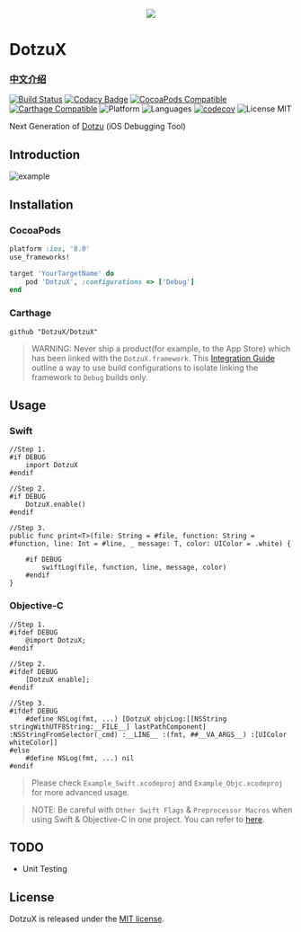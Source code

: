 <p align="center">
  <img src ="https://raw.githubusercontent.com/DotzuX/DotzuX/master/pic/logo.png"/>
</p>

# DotzuX

### [中文介绍](https://github.com/DotzuX/DotzuX/wiki/%E4%B8%AD%E6%96%87%E4%BB%8B%E7%BB%8D)

[![Build Status](https://travis-ci.org/DotzuX/DotzuX.svg?branch=master)](https://travis-ci.org/DotzuX/DotzuX)
[![Codacy Badge](https://api.codacy.com/project/badge/Grade/6aac8606d10f403a811cafdf870bb552)](https://www.codacy.com/app/DotzuX/DotzuX?utm_source=github.com&amp;utm_medium=referral&amp;utm_content=DotzuX/DotzuX&amp;utm_campaign=Badge_Grade)
[![CocoaPods Compatible](https://img.shields.io/cocoapods/v/DotzuX.svg)](https://img.shields.io/cocoapods/v/DotzuX.svg)
[![Carthage Compatible](https://img.shields.io/badge/Carthage-compatible-4BC51D.svg?style=flat)](https://github.com/Carthage/Carthage)
![Platform](https://img.shields.io/badge/platforms-iOS%208.0+-blue.svg)
![Languages](https://img.shields.io/badge/languages-Swift%20%7C%20ObjC-orange.svg)
[![codecov](https://codecov.io/gh/DotzuX/DotzuX/branch/master/graph/badge.svg)](https://codecov.io/gh/DotzuX/DotzuX)
<img src="https://img.shields.io/badge/license-MIT-blue.svg?style=flat" alt="License MIT"/>

Next Generation of [Dotzu](https://github.com/remirobert/Dotzu) (iOS Debugging Tool)

## Introduction

![example](https://raw.githubusercontent.com/DotzuX/DotzuX/master/pic/example.gif)

## Installation

### CocoaPods

```ruby
platform :ios, '8.0'
use_frameworks!

target 'YourTargetName' do
    pod 'DotzuX', :configurations => ['Debug']
end
```

### Carthage

```ogdl
github "DotzuX/DotzuX"
```

> WARNING: Never ship a product(for example, to the App Store) which has been linked with the `DotzuX.framework`. This [Integration Guide](https://github.com/DotzuX/DotzuX/wiki/Integration-Guide) outline a way to use build configurations to isolate linking the framework to `Debug` builds only.

## Usage

### Swift
	
    //Step 1.
    #if DEBUG
        import DotzuX
    #endif
	
    //Step 2.
    #if DEBUG
        DotzuX.enable()
    #endif

    //Step 3.
    public func print<T>(file: String = #file, function: String = #function, line: Int = #line, _ message: T, color: UIColor = .white) {
    
        #if DEBUG
            swiftLog(file, function, line, message, color)
        #endif
    }
	

### Objective-C
	
    //Step 1.
    #ifdef DEBUG
        @import DotzuX;
    #endif
	
    //Step 2.
    #ifdef DEBUG
        [DotzuX enable];
    #endif
	
    //Step 3.
    #ifdef DEBUG
        #define NSLog(fmt, ...) [DotzuX objcLog:[[NSString stringWithUTF8String:__FILE__] lastPathComponent] :NSStringFromSelector(_cmd) :__LINE__ :(fmt, ##__VA_ARGS__) :[UIColor whiteColor]]
    #else
        #define NSLog(fmt, ...) nil
    #endif

> Please check `Example_Swift.xcodeproj` and `Example_Objc.xcodeproj` for more advanced usage.

> NOTE: Be careful with `Other Swift Flags` & `Preprocessor Macros` when using Swift & Objective-C in one project. You can refer to [here](https://stackoverflow.com/questions/24111854/in-absence-of-preprocessor-macros-is-there-a-way-to-define-practical-scheme-spe).

## TODO

- Unit Testing

## License

DotzuX is released under the [MIT license](https://github.com/DotzuX/DotzuX/blob/master/LICENSE).